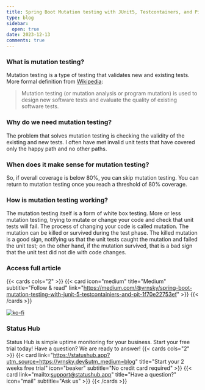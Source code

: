 ```yaml
---
title: Spring Boot Mutation testing with JUnit5, Testcontainers, and Pit
type: blog
sidebar:
  open: true
date: 2023-12-13
comments: true
---
```


### What is mutation testing?
Mutation testing is a type of testing that validates new and existing tests. More formal definition from [Wikipedia](https://en.wikipedia.org/wiki/Mutation_testing):
> Mutation testing (or mutation analysis or program mutation) is
> used to design new software tests and evaluate the quality of existing software tests.

### Why do we need mutation testing?
The problem that solves mutation testing is checking the validity of the existing and new tests.
I often have met invalid unit tests that have covered only the happy path and no other paths.

### When does it make sense for mutation testing?
So, if overall coverage is below 80%, you can skip mutation testing.
You can return to mutation testing once you reach a threshold of 80% coverage.

### How is mutation testing working?
The mutation testing itself is a form of white box testing. More or less mutation testing,
trying to mutate or change your code and check that unit tests will fail.
The process of changing your code is called mutation.
The mutation can be killed or survived during the test phase. The killed mutation is a good sign,
notifying us that the unit tests caught the mutation and failed the unit test; on the other hand,
if the mutation survived, that is a bad sign that the unit test did not die with code changes.

### Access full article
{{< cards cols="2" >}}
{{< card icon="medium" title="Medium" subtitle="Follow & read" link="https://medium.com/@vrnsky/spring-boot-mutation-testing-with-junit-5-testcontainiers-and-pit-1f70e22753ef" >}}
{{< /cards >}}

[![ko-fi](https://ko-fi.com/img/githubbutton_sm.svg)](https://ko-fi.com/J3J416GZA5)

### Status Hub
Status Hub is simple uptime monitoring for your business. Start your free trial today!
Have a question? We are ready to answer!
{{< cards cols="2" >}}
{{< card link="https://statushub.app?utm_source=https://vrnsky.dev&utm_medium=blog" title="Start your 2 weeks free trial" icon="beaker" subtitle="No credit card required" >}}
{{< card link="mailto:support@statushub.app" title="Have a question?" icon="mail" subtitle="Ask us" >}}
{{< /cards >}}
